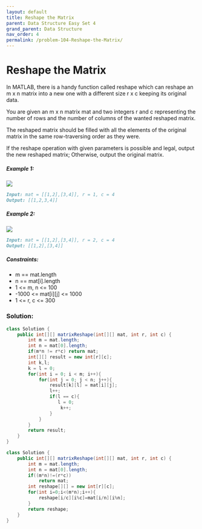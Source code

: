 ```yaml
---
layout: default
title: Reshape the Matrix
parent: Data Structure Easy Set 4
grand_parent: Data Structure
nav_order: 4
permalink: /problem-104-Reshape-the-Matrix/
---
```


# Reshape the Matrix

In MATLAB, there is a handy function called reshape which can reshape an m x n matrix into a new one with a different size r x c keeping its original data.

You are given an m x n matrix mat and two integers r and c representing the number of rows and the number of columns of the wanted reshaped matrix.

The reshaped matrix should be filled with all the elements of the original matrix in the same row-traversing order as they were.

If the reshape operation with given parameters is possible and legal, output the new reshaped matrix; Otherwise, output the original matrix.

##### Example 1:
![](../../assets/images/ds/reshape1-grid.jpeg)
```markdown
Input: mat = [[1,2],[3,4]], r = 1, c = 4
Output: [[1,2,3,4]]
```
##### Example 2:
![](../../assets/images/ds/reshape2-grid.jpeg)
```markdown
Input: mat = [[1,2],[3,4]], r = 2, c = 4
Output: [[1,2],[3,4]]
```
##### Constraints:
* m == mat.length
* n == mat[i].length
* 1 <= m, n <= 100
* -1000 <= mat[i][j] <= 1000
* 1 <= r, c <= 300

### Solution: 
```java
class Solution {
    public int[][] matrixReshape(int[][] mat, int r, int c) {
        int m = mat.length;
        int n = mat[0].length;
        if(m*n != r*c) return mat;
        int[][] result = new int[r][c];
        int k,l;
        k = l = 0;
        for(int i = 0; i < m; i++){
            for(int j = 0; j < n; j++){
                result[k][l] = mat[i][j];
                l++;
                if(l == c){
                   l = 0;
                    k++;
                }
            }
        }
        return result;
    }
}
```
```java
class Solution {
    public int[][] matrixReshape(int[][] mat, int r, int c) {
        int m = mat.length;
        int n = mat[0].length;
        if((m*n)!=(r*c))
            return mat;
        int reshape[][] = new int[r][c];
        for(int i=0;i<(m*n);i++){
            reshape[i/c][i%c]=mat[i/n][i%n];
        }
        return reshape;
    }
}
```




